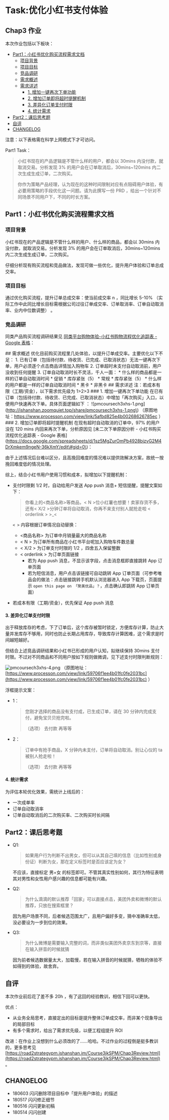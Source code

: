 # Task:优化小红书支付体验

## Chap3 作业

本次作业包括以下板块：

* [Part1：小红书优化购买流程需求文档](chap3task.md#part1小红书优化购买流程需求文档)
  * [项目背景](chap3task.md#项目背景)
  * [项目目标](chap3task.md#项目目标)
  * [竞品调研](chap3task.md#竞品调研)
  * [需求概述](chap3task.md#需求概述)
  * [需求详述](chap3task.md#需求详述)
    * [1. 增加一键再次下单功能](chap3task.md#1-增加一键再次下单功能)
    * [2. 增加订单即将超时提醒机制](chap3task.md#2-增加订单即将超时提醒机制)
    * [3. 差异化订单支付时限](chap3task.md#3-差异化订单支付时限)
    * [4. 统计需求](chap3task.md#4-统计需求)
* [Part2：课后思考题](chap3task.md#part2课后思考题)
* [自评](chap3task.md#自评)
* [CHANGELOG](chap3task.md#changelog)

注意：以下表格需在科学上网模式下才可访问。

Part1 Task：

> 小红书现在的产品逻辑是不管什么样的用户，都会以 30mins 内没付款，就取消交易。分析发现 3% 的用户会在订单取消后，30mins~120mins 内二次生成生成订单，二次购买。
>
> 你作为策略产品经理，认为现在的这种时间限制对应有点阻碍用户体验，有必要用策略的手段优化这一问题。请为此撰写一份 PRD ，给出一个针对不同场景不同用户下，不同的时长方案。

## Part1：小红书优化购买流程需求文档

### 项目背景

小红书现在的产品逻辑是不管什么样的用户、什么样的商品，都会以 30mins 内没付款，就取消交易。分析发现 3% 的用户会在订单取消后，30mins~120mins 内二次生成生成订单，二次购买。

仔细分析现有购买流程和竞品做法，发现可做一些优化，提升用户体验和订单总成交率。

### 项目目标

通过优化购买流程，提升订单总成交率：使当前成交率 n ，同比增长 5-10% （实际工作中此同比增长目标需根据公司过往订单成交率、订单取消率、订单自动取消率、业内中位数调整） 。

### 竞品调研

同类产品购买流程调研结果见 [同类平台购物体验-小红书购物流程优化追踪表 - Google 表格](https://docs.google.com/spreadsheets/d/1sz5MgZurOmPb4928bjzvG2M4DrXmkem9ngeN-36kXmY/edit#gid=0)：

\#\# 需求概述 优化目前购买流程里几处体验，以提升订单成交率。主要优化以下不足： 1. 已有订单（包括待付款、待收货、已完成、已取消状态）无法一键再次下单，用户必须逐个点击商品详情加入购物车 2. 订单超时未支付自动取消前，用户没收到任何提醒 3. 订单自动取消时长不灵活，千人一面： \* 什么样的商品都是一样的订单自动取消时间 \* 促销 \* 库存紧张（5） \* 常规 \* 库存紧张（5） \* 什么样的用户都是一样的订单自动取消时间 \* 黑卡 \* 非黑卡 \#\# 需求详述 注：若成本有限（工期/资金），以下需求优先级为 1&gt;2&gt;3 \#\#\# 1. 增加一键再次下单功能 在已有订单（包括待付款、待收货、已完成、已取消状态）中增加「再次购买」入口，以便用户快速再次下单。具体页面逻辑如下 ： !\[pmcoursech3xhs-1.png\]\(http://ishanshan.zoomquiet.top/share/pmcoursech3xhs-1.png\) （原图地址：https://www.processon.com/view/link/5afbd825e4b00268626785ec ） \#\#\# 2. 增加订单即将超时提醒机制 在现有超时自动取消的订单中，97% 的用户没在 120 mins 内回来再次下单，分析原因见 \[未二次下单原因分析 - 小红书购买流程优化追踪表 - Google 表格\]\(https://docs.google.com/spreadsheets/d/1sz5MgZurOmPb4928bjzvG2M4DrXmkem9ngeN-36kXmY/edit\#gid=0\)：

由于上述情况后台难以区分，且高挽回难度的情况难以提供效解决方案，故统一按挽回难度低的情况处理。

综上，结合小红书用户使用习惯和成本，拟增加以下提醒机制：

* 支付时限剩 1/2 时，自动给用户发送 App push 消息+ 短信提醒，提醒文案如下：

  > 你看上的&lt;商品名称&gt;等商品，&lt; N &gt;位小红薯也想要！卖家存货不多，还有&lt; X/2 &gt;分钟订单将自动取消，你再不来支付别人就抢走啦 &lt; orderlink &gt; &gt;\_&lt;

  `< >` 内容根据订单情况自动替换：

  * &lt;商品名称&gt; 为订单中月销量最大的商品名称
  * &lt; N &gt; 为订单所有商品在小红书平台呢加入购物车件数总量
  * &lt; X/2 &gt; 为订单支付时限的 1/2 ，四舍五入保留整数
  * &lt; orderlink &gt; 为订单页面链接
    * 若为 App push 消息，不显示该字段，点击消息框即直接跳转 App 订单页面
    * 若为短信消息，用户点击该链接可自动跳转 App 订单页面（可参考唯品会的做法：点击链接跳转手机默认浏览器进入 App 下载页，页面提示 `open this page on 「聚美优品」？`，点击确认即跳转 App 订单页面）

* 若成本有限（工期/资金），优先保证 App push 消息

#### 3. 差异化订单支付时限

出于释放库存的考虑，下了订单后，这个库存被暂时锁定，方便库存计算，防止大量并发库存不够用，同时也防止长期占用库存，导致库存计算困难，这个需求是时间越短越好。

但结合上述竞品调研结果和小红书已形成的用户认知，拟继续保持 30mins 支付时限。不过对不同商品和不同用户按如下规则做微调，见下述支付时限判断规则：

![pmcoursech3xhs-4.png](http://ishanshan.zoomquiet.top/share/pmcoursech3xhs-4.png) （原图地址：[https://www.processon.com/view/link/59706f1ee4b01fc0fe2031bc](https://www.processon.com/view/link/59706f1ee4b01fc0fe2031bc) ）

浮框提示文案：

* 1：

  > 您刚才选择的商品没有支付成，已生成订单，请在 30 分钟内完成支付，避免宝贝贝抢完啦。
  >
  > （选项） 去付款 再等等

* 2：

  > 订单中有抢手商品，X 分钟内未支付，订单将自动取消。别让心仪的 ta 被别人抢走啦！
  >
  > （选项） 去付款 再等等

#### 4. 统计需求

为评估本轮优化效果，需统计上线后的：

* 一次成单率
* 订单自动取消率
* 订单自动取消后的二次购买率、二次购买时长间隔

## Part2：课后思考题

* Q1:

  > 如果用户行为判断不出男女，但可以从其自己填的信息（比如性别或身份证）判断为女，那在定义标签时是否应该定为女？

  不应该，直接标定 男+女 的标签即可。不管其真实性别如何，其行为特征表明其对男性和女性用户感兴趣的信息都可能有兴趣。

* Q2:

  > 为什么滴滴的默认推荐「回家」可以直接点击，美团外卖和微博的默认推荐，只放在搜索框里？

  因为用户场景不同，后者候选范围太广，且用户偏好多变，猜中准确率太低，没必要设为一步到位的效果。

* Q3:

  > 为什么微博是需要输入完整的词，而非类似美团外卖京东到京等，直接在输入拼音的时候就猜

  因为前者候选数据量太大，加载慢，若在输入拼音的时候就猜，牺牲的体验不如得到的体验，故舍弃。

## 自评

本次作业前后花了差不多 20h ，有了这回的经验教训，相信下回可以更快。

优点：

* 从业务全局思考，直接定出的目标是提升整体订单成交率，而非某个现象导出的局部目标
* 有多个需求时，给出了需求优先级，以便工程组提升 ROI

改进：在作业上没想到什么必须改的了……哈哈。不过作业的过程倒是挺多教训的，更多思考见 [https://road2strategypm.ishanshan.im/Course3jkSPM/Chap3Review.html](https://road2strategypm.ishanshan.im/Course3jkSPM/Chap3Review.html) 。

## CHANGELOG

* 180603 闪闪删除项目目标中「提升用户体验」的描述
* 180517 闪闪修正细节
* 180516 闪闪更新初稿
* 180514 闪闪创建


